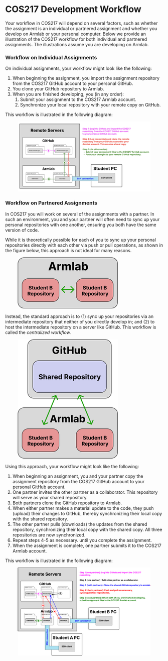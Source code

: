 # COS217 Development Workflow

Your workflow in COS217 will depend on several factors, such as whether the assignment is an individual or partnered assignment and whether you develop on Armlab or your personal computer. Below we provide an illustration of the COS217 workflow for both individual and partnered assignments. The illustrations assume you are developing on Armlab.&#x20;

### Workflow on Individual Assignments

On individual assignments, your workflow might look like the following:

1. When beginning the assignment, you import the assignment repository from the COS217 GitHub account to your personal GitHub. &#x20;
2. You clone your GitHub repository to Armlab.&#x20;
3. When you are finished developing, you (in any order):
   1. Submit your assignment to the COS217 Armlab account.
   2. Synchronize your local repository with your remote copy on GitHub.

This workflow is illustrated in the following diagram:

<figure><img src="../../.gitbook/assets/Screenshot 2023-05-01 at 2.35.35 PM.png" alt=""><figcaption></figcaption></figure>

### Workflow on Partnered Assignments

In COS217 you will work on several of the assignments with a partner. In such an environment, you and your partner will often need to sync up your personal repositories with one another, ensuring you both have the same version of code.&#x20;

While it is theoretically possible for each of you to sync up your personal repositories directly with each other via push or pull operations, as shown in the figure below, this approach is not ideal for many reasons.&#x20;

<figure><img src="../../.gitbook/assets/image (10) (1).png" alt="" width="319"><figcaption></figcaption></figure>

Instead, the standard approach is to (1) sync up your repositories via an intermediate repository that neither of you directly develop in; and (2) to host the intermediate repository on a server like GitHub. This workflow is called the _centralized workflow_.&#x20;

<figure><img src="../../.gitbook/assets/image (8) (1).png" alt="" width="319"><figcaption></figcaption></figure>

Using this approach, your workflow might look like the following:

1. When beginning an assignment, you and your partner copy the assignment repository from the COS217 GitHub account to your personal GitHub account.
2. One partner invites the other partner as a collaborator. This repository will serve as your shared repository. &#x20;
3. Both partners clone the GitHub repository to Armlab.&#x20;
4. When either partner makes a material update to the code, they push (upload) their changes to GitHub, thereby synchronizing their local copy with the shared repository.&#x20;
5. The other partner pulls (downloads) the updates from the shared repository, synchronizing their local copy with the shared copy. All three repositories are now synchronized.  &#x20;
6. Repeat steps 4-5 as necessary. until you complete the assignment.&#x20;
7. When the assignment is complete, one partner submits it to the COS217 Armlab account.&#x20;

This workflow is illustrated in the following diagram:

<figure><img src="../../.gitbook/assets/image (14).png" alt=""><figcaption></figcaption></figure>
